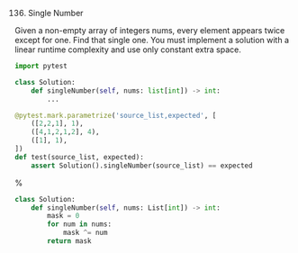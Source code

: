 <!--
The MIT License (MIT)

Copyright (c) 2023-2025 Almaz Ilaletdinov <a.ilaletdinov@yandex.ru>

Permission is hereby granted, free of charge, to any person obtaining a copy
of this software and associated documentation files (the "Software"), to deal
in the Software without restriction, including without limitation the rights
to use, copy, modify, merge, publish, distribute, sublicense, and/or sell
copies of the Software, and to permit persons to whom the Software is
furnished to do so, subject to the following conditions:

The above copyright notice and this permission notice shall be included in all
copies or substantial portions of the Software.

THE SOFTWARE IS PROVIDED "AS IS", WITHOUT WARRANTY OF ANY KIND,
EXPRESS OR IMPLIED, INCLUDING BUT NOT LIMITED TO THE WARRANTIES OF
MERCHANTABILITY, FITNESS FOR A PARTICULAR PURPOSE AND NONINFRINGEMENT.
IN NO EVENT SHALL THE AUTHORS OR COPYRIGHT HOLDERS BE LIABLE FOR ANY CLAIM,
DAMAGES OR OTHER LIABILITY, WHETHER IN AN ACTION OF CONTRACT, TORT OR
OTHERWISE, ARISING FROM, OUT OF OR IN CONNECTION WITH THE SOFTWARE OR THE USE
OR OTHER DEALINGS IN THE SOFTWARE.
-->
136. Single Number

Given a non-empty array of integers nums, every element appears twice except for one. Find that single one.
You must implement a solution with a linear runtime complexity and use only constant extra space.

```python
import pytest

class Solution:
    def singleNumber(self, nums: list[int]) -> int:
        ...

@pytest.mark.parametrize('source_list,expected', [
    ([2,2,1], 1),
    ([4,1,2,1,2], 4),
    ([1], 1),
])
def test(source_list, expected):
    assert Solution().singleNumber(source_list) == expected
```

%

```python
class Solution:
    def singleNumber(self, nums: List[int]) -> int:
        mask = 0
        for num in nums:
            mask ^= num
        return mask
```